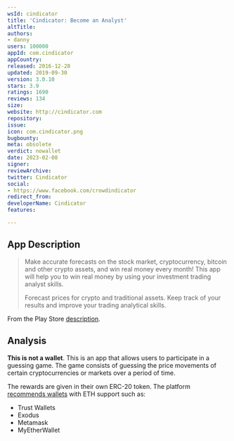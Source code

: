 ```yaml
---
wsId: cindicator
title: 'Cindicator: Become an Analyst'
altTitle: 
authors:
- danny
users: 100000
appId: com.cindicator
appCountry: 
released: 2016-12-28
updated: 2019-09-30
version: 3.0.10
stars: 3.9
ratings: 1690
reviews: 134
size: 
website: http://cindicator.com
repository: 
issue: 
icon: com.cindicator.png
bugbounty: 
meta: obsolete
verdict: nowallet
date: 2023-02-08
signer: 
reviewArchive: 
twitter: Cindicator
social:
- https://www.facebook.com/crowdindicator
redirect_from: 
developerName: Cindicator
features: 

---
```


## App Description 

> Make accurate forecasts on the stock market, cryptocurrency, bitcoin and other crypto assets, and win real money every month! This app will help you to win real money by using your investment trading analyst skills.
>
> Forecast prices for crypto and traditional assets. Keep track of your results and improve your trading analytical skills.

From the Play Store [description](https://play.google.com/store/apps/details?id=com.cindicator).

## Analysis 

**This is not a wallet**. This is an app that allows users to participate in a guessing game. The game consists of guessing the price movements of certain cryptocurrencies or markets over a period of time. 

The rewards are given in their own ERC-20 token. The platform [recommends wallets](https://support.cindicator.com/en/articles/5355594-what-wallets-can-i-use-to-receive-rewards) with ETH support such as:
- Trust Wallets 
- Exodus 
- Metamask
- MyEtherWallet